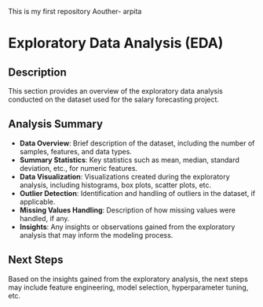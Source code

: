 
This is my first repository
Aouther- arpita
# Exploratory Data Analysis (EDA)

## Description
This section provides an overview of the exploratory data analysis conducted on the dataset used for the salary forecasting project.

## Analysis Summary
- **Data Overview**: Brief description of the dataset, including the number of samples, features, and data types.
- **Summary Statistics**: Key statistics such as mean, median, standard deviation, etc., for numeric features.
- **Data Visualization**: Visualizations created during the exploratory analysis, including histograms, box plots, scatter plots, etc.
- **Outlier Detection**: Identification and handling of outliers in the dataset, if applicable.
- **Missing Values Handling**: Description of how missing values were handled, if any.
- **Insights**: Any insights or observations gained from the exploratory analysis that may inform the modeling process.

## Next Steps
Based on the insights gained from the exploratory analysis, the next steps may include feature engineering, model selection, hyperparameter tuning, etc.
